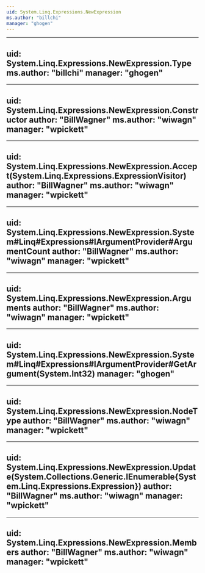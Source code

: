```yaml
---
uid: System.Linq.Expressions.NewExpression
ms.author: "billchi"
manager: "ghogen"
---
```


---
uid: System.Linq.Expressions.NewExpression.Type
ms.author: "billchi"
manager: "ghogen"
---

---
uid: System.Linq.Expressions.NewExpression.Constructor
author: "BillWagner"
ms.author: "wiwagn"
manager: "wpickett"
---

---
uid: System.Linq.Expressions.NewExpression.Accept(System.Linq.Expressions.ExpressionVisitor)
author: "BillWagner"
ms.author: "wiwagn"
manager: "wpickett"
---

---
uid: System.Linq.Expressions.NewExpression.System#Linq#Expressions#IArgumentProvider#ArgumentCount
author: "BillWagner"
ms.author: "wiwagn"
manager: "wpickett"
---

---
uid: System.Linq.Expressions.NewExpression.Arguments
author: "BillWagner"
ms.author: "wiwagn"
manager: "wpickett"
---

---
uid: System.Linq.Expressions.NewExpression.System#Linq#Expressions#IArgumentProvider#GetArgument(System.Int32)
manager: "ghogen"
---

---
uid: System.Linq.Expressions.NewExpression.NodeType
author: "BillWagner"
ms.author: "wiwagn"
manager: "wpickett"
---

---
uid: System.Linq.Expressions.NewExpression.Update(System.Collections.Generic.IEnumerable{System.Linq.Expressions.Expression})
author: "BillWagner"
ms.author: "wiwagn"
manager: "wpickett"
---

---
uid: System.Linq.Expressions.NewExpression.Members
author: "BillWagner"
ms.author: "wiwagn"
manager: "wpickett"
---
